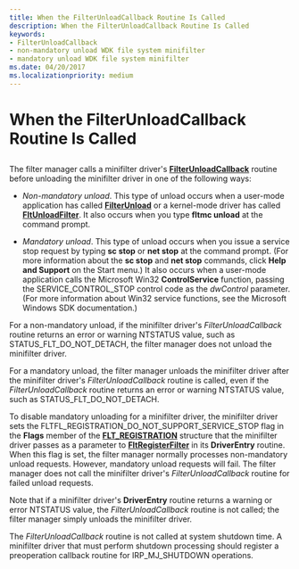 ```yaml
---
title: When the FilterUnloadCallback Routine Is Called
description: When the FilterUnloadCallback Routine Is Called
keywords:
- FilterUnloadCallback
- non-mandatory unload WDK file system minifilter
- mandatory unload WDK file system minifilter
ms.date: 04/20/2017
ms.localizationpriority: medium
---
```


# When the FilterUnloadCallback Routine Is Called


## <span id="ddk_when_the_filterunloadcallback_routine_is_called_if"></span><span id="DDK_WHEN_THE_FILTERUNLOADCALLBACK_ROUTINE_IS_CALLED_IF"></span>


The filter manager calls a minifilter driver's [**FilterUnloadCallback**](/windows-hardware/drivers/ddi/fltkernel/nc-fltkernel-pflt_filter_unload_callback) routine before unloading the minifilter driver in one of the following ways:

-   *Non-mandatory unload*. This type of unload occurs when a user-mode application has called [**FilterUnload**](/windows/win32/api/fltuser/nf-fltuser-filterunload) or a kernel-mode driver has called [**FltUnloadFilter**](/windows-hardware/drivers/ddi/fltkernel/nf-fltkernel-fltunloadfilter). It also occurs when you type **fltmc unload** at the command prompt.

-   *Mandatory unload*. This type of unload occurs when you issue a service stop request by typing **sc stop** or **net stop** at the command prompt. (For more information about the **sc stop** and **net stop** commands, click **Help and Support** on the Start menu.) It also occurs when a user-mode application calls the Microsoft Win32 **ControlService** function, passing the SERVICE\_CONTROL\_STOP control code as the *dwControl* parameter. (For more information about Win32 service functions, see the Microsoft Windows SDK documentation.)

For a non-mandatory unload, if the minifilter driver's *FilterUnloadCallback* routine returns an error or warning NTSTATUS value, such as STATUS\_FLT\_DO\_NOT\_DETACH, the filter manager does not unload the minifilter driver.

For a mandatory unload, the filter manager unloads the minifilter driver after the minifilter driver's *FilterUnloadCallback* routine is called, even if the *FilterUnloadCallback* routine returns an error or warning NTSTATUS value, such as STATUS\_FLT\_DO\_NOT\_DETACH.

To disable mandatory unloading for a minifilter driver, the minifilter driver sets the FLTFL\_REGISTRATION\_DO\_NOT\_SUPPORT\_SERVICE\_STOP flag in the **Flags** member of the [**FLT\_REGISTRATION**](/windows-hardware/drivers/ddi/fltkernel/ns-fltkernel-_flt_registration) structure that the minifilter driver passes as a parameter to [**FltRegisterFilter**](/windows-hardware/drivers/ddi/fltkernel/nf-fltkernel-fltregisterfilter) in its **DriverEntry** routine. When this flag is set, the filter manager normally processes non-mandatory unload requests. However, mandatory unload requests will fail. The filter manager does not call the minifilter driver's *FilterUnloadCallback* routine for failed unload requests.

Note that if a minifilter driver's **DriverEntry** routine returns a warning or error NTSTATUS value, the *FilterUnloadCallback* routine is not called; the filter manager simply unloads the minifilter driver.

The *FilterUnloadCallback* routine is not called at system shutdown time. A minifilter driver that must perform shutdown processing should register a preoperation callback routine for IRP\_MJ\_SHUTDOWN operations.

 

